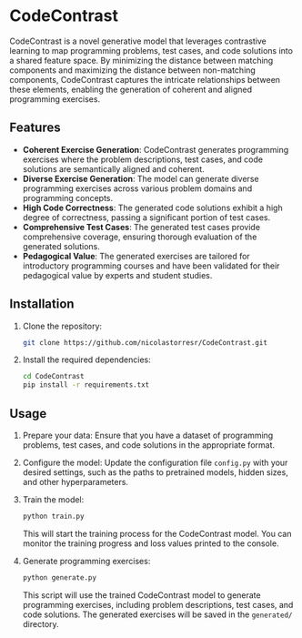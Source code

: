 # CodeContrast

CodeContrast is a novel generative model that leverages contrastive learning to map programming problems, test cases, and code solutions into a shared feature space. By minimizing the distance between matching components and maximizing the distance between non-matching components, CodeContrast captures the intricate relationships between these elements, enabling the generation of coherent and aligned programming exercises.

## Features

- **Coherent Exercise Generation**: CodeContrast generates programming exercises where the problem descriptions, test cases, and code solutions are semantically aligned and coherent.
- **Diverse Exercise Generation**: The model can generate diverse programming exercises across various problem domains and programming concepts.
- **High Code Correctness**: The generated code solutions exhibit a high degree of correctness, passing a significant portion of test cases.
- **Comprehensive Test Cases**: The generated test cases provide comprehensive coverage, ensuring thorough evaluation of the generated solutions.
- **Pedagogical Value**: The generated exercises are tailored for introductory programming courses and have been validated for their pedagogical value by experts and student studies.

## Installation

1. Clone the repository:

   ```bash
   git clone https://github.com/nicolastorresr/CodeContrast.git
   ```

2. Install the required dependencies:

   ```bash
   cd CodeContrast
   pip install -r requirements.txt
   ```

## Usage

1. Prepare your data: Ensure that you have a dataset of programming problems, test cases, and code solutions in the appropriate format.

2. Configure the model: Update the configuration file `config.py` with your desired settings, such as the paths to pretrained models, hidden sizes, and other hyperparameters.

3. Train the model:

   ```bash
   python train.py
   ```

   This will start the training process for the CodeContrast model. You can monitor the training progress and loss values printed to the console.

4. Generate programming exercises:

   ```bash
   python generate.py
   ```

   This script will use the trained CodeContrast model to generate programming exercises, including problem descriptions, test cases, and code solutions. The generated exercises will be saved in the `generated/` directory.

